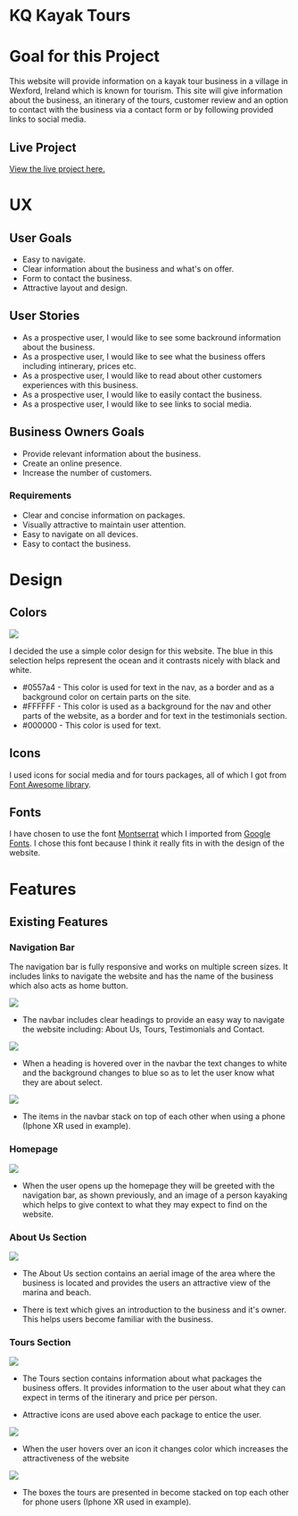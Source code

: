 # KQ Kayak Tours

# Goal for this Project

This website will provide information on a kayak tour business in a village in Wexford, Ireland which is known for tourism. This site will give information about the business, an itinerary of the tours, customer review and an option to contact with the business via a contact form or by following provided links to social media.

## Live Project

[View the live project here.](https://danieljjb.github.io/kq-kayak-tours/)

# UX

## User Goals

* Easy to navigate.
* Clear information about the business and what's on offer.
* Form to contact the business.
* Attractive layout and design.

## User Stories

* As a prospective user, I would like to see some backround information about the business.
* As a prospective user, I would like to see what the business offers including intinerary, prices etc.
* As a prospective user, I would like to read about other customers experiences with this business.
* As a prospective user, I would like to easily contact the business.
* As a prospective user, I would like to see links to social media.

## Business Owners Goals

* Provide relevant information about the business.
* Create an online presence.
* Increase the number of customers.

### Requirements

* Clear and concise information on packages.
* Visually attractive to maintain user attention.
* Easy to navigate on all devices.
* Easy to contact the business.

# Design

## Colors

<img src="/docs/colorpalette.png">

I decided the use a simple color design for this website. The blue in this selection helps represent the ocean and it contrasts nicely with black and white.

* #0557a4 - This color is used for text in the nav, as a border and as a background color on certain parts on the site.
* #FFFFFF - This color is used as a background for the nav and other parts of the website, as a border and for text in the testimonials section.
* #000000 - This color is used for text.

## Icons

I used icons for social media and for tours packages, all of which I got from [Font Awesome library](https://fontawesome.com/ "Font Awesome").

## Fonts

I have chosen to use the font [Montserrat](https://fonts.google.com/specimen/Montserrat?query=montser "Montserrat font") which I imported from [Google Fonts](https://fonts.google.com/ "Google Fonts"). I chose this font because I think it really fits in with the design of the website.

# Features

## Existing Features

### Navigation Bar

The navigation bar is fully responsive and works on multiple screen sizes. It includes links to navigate the website and has the name of the business which also acts as home button.

<img src="/docs/navbar.png">

* The navbar includes clear headings to provide an easy way to navigate the website including: About Us, Tours, Testimonials and Contact.

<img src="/docs/navbar-hover.png">

* When a heading is hovered over in the navbar the text changes to white and the background changes to blue so as to let the user know what they are about select.

<img src="/docs/navbar-phone.png">

* The items in the navbar stack on top of each other when using a phone (Iphone XR used in example).

### Homepage

<img src="/docs/homepage.png">

* When the user opens up the homepage they will be greeted with the navigation bar, as shown previously, and an image of a person kayaking which helps to give context to what they may expect to find on the website.

### About Us Section

<img src="/docs/about-us-section.png">

* The About Us section contains an aerial image of the area where the business is located and provides the users an attractive view of the marina and beach.

* There is text which gives an introduction to the business and it's owner. This helps users become familiar with the business.

### Tours Section

<img src="/docs/tours-section.png">

* The Tours section contains information about what packages the business offers. It provides information to the user about what they can expect in terms of the itinerary and price per person.

* Attractive icons are used above each package to entice the user.

<img src="/docs/tours-icon-hover.png">

* When the user hovers over an icon it changes color which increases the attractiveness of the website

<img src="/docs/tours-section-phone.png">

* The boxes the tours are presented in become stacked on top each other for phone users (Iphone XR used in example).